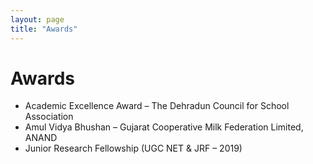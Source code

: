 ```yaml
---
layout: page
title: "Awards"
---
```


# Awards

- Academic Excellence Award – The Dehradun Council for School Association  
- Amul Vidya Bhushan – Gujarat Cooperative Milk Federation Limited, ANAND  
- Junior Research Fellowship (UGC NET & JRF – 2019)  

